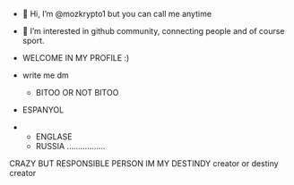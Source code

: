 - 👋 Hi, I’m @mozkrypto1 but you can call me anytime
- 👀 I’m interested in github community, connecting people and of course sport.
- WELCOME IN MY PROFILE :)
- write me dm
  - BITOO OR NOT BITOO

- ESPANYOL
- - ENGLASE
  - RUSSIA
.................

  
CRAZY BUT RESPONSIBLE PERSON
IM MY DESTINDY creator or destiny creator 
